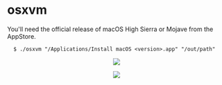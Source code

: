 # osxvm

You'll need the official release of macOS High Sierra or Mojave from the AppStore.

      $ ./osxvm "/Applications/Install macOS <version>.app" "/out/path"
      
<p align="center">
  <img src="http://image.noelshack.com/fichiers/2018/50/5/1544758577-screen-shot-2018-12-14-at-04-35-46.png">
</p>

<p align="center">
  <img src="http://image.noelshack.com/fichiers/2018/50/5/1544758780-screen-shot-2018-12-14-at-04-39-13.png">
</p>

